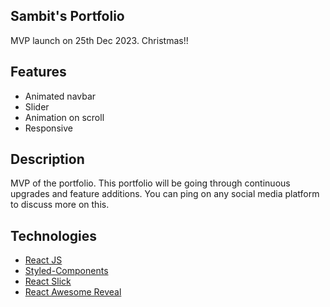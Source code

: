 
## Sambit's Portfolio
MVP launch on 25th Dec 2023. Christmas!!

## Features

- Animated navbar
- Slider
- Animation on scroll
- Responsive

## Description

MVP of the portfolio. This portfolio will be going through continuous upgrades and feature additions. You can ping on any social media platform to discuss more on this.

## Technologies 

- [React JS](https://reactjs.org/docs/getting-started.html)
- [Styled-Components](https://styled-components.com)
- [React Slick](https://react-slick.neostack.com)
- [React Awesome Reveal](https://react-awesome-reveal.morello.dev/)
